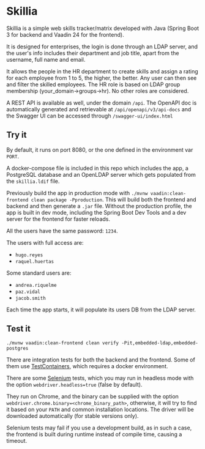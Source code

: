 # Skillia

Skillia is a simple web skills tracker/matrix developed with Java
(Spring Boot 3 for backend and Vaadin 24 for the frontend).

It is designed for enterprises, the login is done through an LDAP server,
and the user's info includes their department and job title, apart from the
username, full name and email.

It allows the people in the HR department to create skills and assign a rating for each employee
from 1 to 5, the higher, the better.
Any user can then see and filter the skilled employees.
The HR role is based on LDAP group membership (your_domain->groups->hr).
No other roles are considered.

A REST API is available as well, under the domain `/api`.
The OpenAPI doc is automatically generated and retrievable at `/api/openapi/v3/api-docs`
and the Swagger UI can be accessed through `/swagger-ui/index.html`

## Try it

By default, it runs on port 8080, or the one defined in the environment var `PORT`.

A docker-compose file is included in this repo which includes the app,
a PostgreSQL database and an OpenLDAP server which gets populated from the `skillia.ldif` file.

Previously build the app in production mode with `./mvnw vaadin:clean-frontend clean package -Pproduction`.
This will build both the frontend and backend and then generate a `.jar` file.
Without the production profile, the app is built in dev mode,
including the Spring Boot Dev Tools and a dev server for the frontend for faster reloads.

All the users have the same password: `1234`.

The users with full access are:

- `hugo.reyes`
- `raquel.huertas`

Some standard users are:

- `andrea.riquelme`
- `paz.vidal`
- `jacob.smith`

Each time the app starts, it will populate its users DB from the LDAP server.

## Test it

`./mvnw vaadin:clean-frontend clean verify -Pit,embedded-ldap,embedded-postgres`

There are integration tests for both the backend and the frontend.
Some of them use [TestContainers](https://testcontainers.com/), which requires a docker environment.

There are some [Selenium](https://www.selenium.dev/) tests, which you may run in headless mode with the option
`webdriver.headless=true` (false by default).

They run on Chrome, and the binary can be supplied with the option `webdriver.chrome.binary=<chrome_binary_path>`,
otherwise, it will try to find it based on your `PATH` and common installation locations.
The driver will be downloaded automatically (for stable versions only).

Selenium tests may fail if you use a development build, as in such a case,
the frontend is built during runtime instead of compile time, causing a timeout.